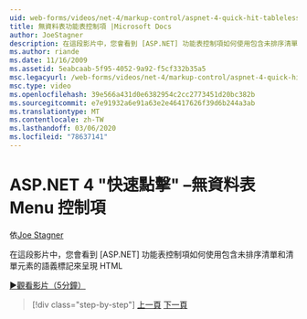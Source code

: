 ```yaml
---
uid: web-forms/videos/net-4/markup-control/aspnet-4-quick-hit-tableless-menu-control
title: 無資料表功能表控制項 |Microsoft Docs
author: JoeStagner
description: 在這段影片中，您會看到 [ASP.NET] 功能表控制項如何使用包含未排序清單和清單元素的語義標記來呈現 HTML
ms.author: riande
ms.date: 11/16/2009
ms.assetid: 5eabcaab-5f95-4052-9a92-f5cf332b35a5
msc.legacyurl: /web-forms/videos/net-4/markup-control/aspnet-4-quick-hit-tableless-menu-control
msc.type: video
ms.openlocfilehash: 39e566a431d0e6382954c2cc2773451d20bc382b
ms.sourcegitcommit: e7e91932a6e91a63e2e46417626f39d6b244a3ab
ms.translationtype: MT
ms.contentlocale: zh-TW
ms.lasthandoff: 03/06/2020
ms.locfileid: "78637141"
---
```

# <a name="aspnet-4-quick-hit--tableless-menu-control"></a>ASP.NET 4 "快速點擊" –無資料表 Menu 控制項

依[Joe Stagner](https://github.com/JoeStagner)

在這段影片中，您會看到 [ASP.NET] 功能表控制項如何使用包含未排序清單和清單元素的語義標記來呈現 HTML 

[&#9654;觀看影片（5分鐘）](https://channel9.msdn.com/Blogs/ASP-NET-Site-Videos/aspnet-4-quick-hit-tableless-menu-control)

> [!div class="step-by-step"]
> [上一頁](aspnet-4-quick-hit-table-free-templated-controls.md)
> [下一頁](aspnet-4-quick-hit-hidden-field-divs.md)
